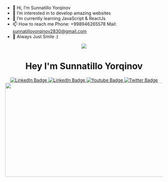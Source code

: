 - 👋 Hi, I’m Sunnatillo Yorqinov
- 👀 I’m interested in to develop amazing websites
- 🌱 I’m currently learning JavaScript & ReactJs 
- 📫 How to reach me 
     Phone: +998946265578
     Mail: sunnatilloyorqinov2830@gmail.com
- 💞️ Always Just Smile :)

<!---
Yorqinovs/Yorqinovs is a ✨ special ✨ repository because its `README.md` (this file) appears on your GitHub profile.
You can click the Preview link to take a look at your changes.
--->
<div id="header" align="center">
     <img src="https://media.giphy.com/media/v1.Y2lkPTc5MGI3NjExd3ppODQ5MjRzbDJoMm4xZDl1NWhrb2tteTU0eXVlNmxsM21oc25uMiZlcD12MV9pbnRlcm5hbF9naWZfYnlfaWQmY3Q9Zw/f9ePxTZc0BkspSisd3/giphy.gif"/>
</div>

<div id="header" align="center">
  <h1>Hey I'm Sunnatillo Yorqinov</h1>
</div>

<div id="header" align="center">
<div id="badges">
  <a href="https://t.me/Greatiwill_28_30">
    <img src="https://img.shields.io/badge/Telegram-blue?style=for-the-badge&logo=telegram&logoColor=white" alt="LinkedIn Badge"/>
  </a>
  <a href="https://www.linkedin.com/in/sunnatillo-yorqinov-7567a8274/">
    <img src="https://img.shields.io/badge/LinkedIn-blue?style=for-the-badge&logo=linkedin&logoColor=white" alt="LinkedIn Badge"/>
  </a>
  <a href="https://youtube.com/siKaR">
    <img src="https://www.youtube.com/channel/UCZ4K6AlGxfpgN8UcsHC6eGw" alt="Youtube Badge"/>
  </a>
  <a href="https://twitter.com/">
    <img src="https://img.shields.io/badge/Twitter-blue?style=for-the-badge&logo=twitter&logoColor=white" alt="Twitter Badge"/>
  </a>
</div>
</div>

<div align="center">
  <img src="https://media.giphy.com/media/dWesBcTLavkZuG35MI/giphy.gif" width="600" height="300"/>
</div>
